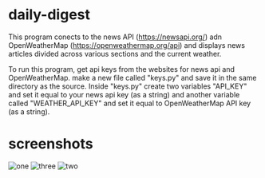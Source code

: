 # daily-digest
This program conects to the news API (https://newsapi.org/) adn OpenWeatherMap (https://openweathermap.org/api) and displays news articles divided across various sections and the current weather.


To run this program, get api keys from the websites for news api and OpenWeatherMap.
make a new file called "keys.py" and save it in the same directory as the source.
Inside "keys.py" create two variables "API_KEY" and set it equal to your news api key (as a string) and another variable called "WEATHER_API_KEY" and set it equal to OpenWeatherMap API key (as a string).

# screenshots
![one](https://user-images.githubusercontent.com/58216025/101793704-1a410280-3b2c-11eb-9731-1f2cb9308dff.JPG)
![three](https://user-images.githubusercontent.com/58216025/101793708-1b722f80-3b2c-11eb-91b8-1479a2e1b33f.JPG)
![two](https://user-images.githubusercontent.com/58216025/101793715-1c0ac600-3b2c-11eb-8583-7c585f3f58c9.JPG)
